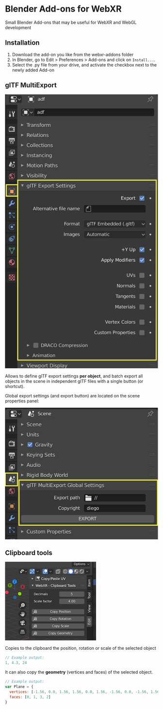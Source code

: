 # Blender Add-ons for WebXR

Small Blender Add-ons that may be useful for WebXR and WebGL development

## Installation

1. Download the add-on you like from the webxr-addons folder
2. In Blender, go to Edit > Preferences > Add-ons and click on `Install...`.
3. Select the .py file from your drive, and activate the checkbox next to the newly added Add-on

## glTF MultiExport
![screenshot](./doc/gltfmultiexport_objectsettings.png)

Allows to define glTF export settings **per object**, and batch export all objects
in the scene in independent glTF files with a single button (or shortcut).

Global export settings (and export button) are located on the scene properties panel:

![screenshot](./doc/gltfmultiexport_globalsettings.png)


## Clipboard tools

![screenshot](./doc/clipboardtools.png)

Copies to the clipboard the position, rotation or scale of the selected object
```js
// Example output:
1, 4.3, 24
```

It can also copy the **geometry** (vertices and faces) of the selected object.
```js
// Example output:
var Plane = {
  vertices: [-1.56, 0.0, 1.56, 1.56, 0.0, 1.56, -1.56, 0.0, -1.56, 1.56, 0.0, -1.56],
  faces: [0, 1, 3, 2]
}
```


